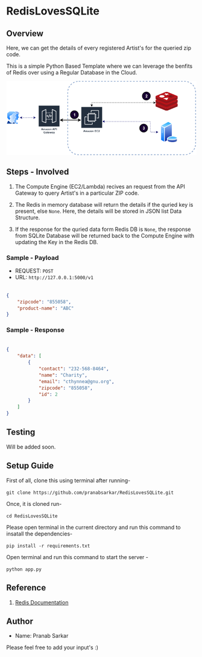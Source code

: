 # RedisLovesSQLite

## Overview

Here, we can get the details of every registered Artist's for the
queried zip code.

This is a simple Python Based Template where we can leverage the 
benfits of Redis over using a Regular Database in the Cloud.

![Architecture-Overview](/docs/redislovesdb.png)

## Steps - Involved

1. The Compute Engine (EC2/Lambda) recives an request from the API Gateway to
query Artist's in a particular ZIP code.

2. The Redis in memory database will return the details if the quried key is
present, else `None`. Here, the details will be stored in JSON list Data Structure.

3. If the response for the quried data form Redis DB is `None`, the response from
SQLite Database will be returned back to the Compute Engine with updating the Key 
in the Redis DB.


### Sample - Payload

* REQUEST: `POST`
* URL: `http://127.0.0.1:5000/v1`

```JSON

{
    "zipcode": "855058",
    "product-name": "ABC"
}

```

### Sample - Response

```JSON

{
    "data": [
        {
            "contact": "232-568-8464",
            "name": "Charity",
            "email": "cthynnea@gnu.org",
            "zipcode": "855058",
            "id": 2
        }
    ]
}

```

## Testing

Will be added soon.

## Setup Guide

First of all, clone this using terminal after running-

`git clone https://github.com/pranabsarkar/RedisLovesSQLite.git`

Once, it is cloned run-

`cd RedisLovesSQLite`

Please open terminal in the current directory and run this command to insatall the dependencies-

`pip install -r requirements.txt`

Open terminal and run this command to start the server -

`python app.py `

## Reference

1. [Redis Documentation](https://redis.io/topics/quickstart)

## Author

* Name: Pranab Sarkar

Please feel free to add your input's :)
